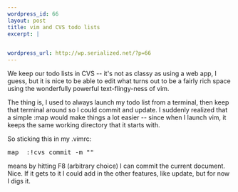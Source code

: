 ```yaml
--- 
wordpress_id: 66
layout: post
title: vim and CVS todo lists
excerpt: |
  

wordpress_url: http://wp.serialized.net/?p=66
---
```

<p>We keep our todo lists in <span class="caps">CVS </span>-- it's not as classy as using a web app, I guess, but it is nice to be able to edit what turns out to be a fairly rich space using the wonderfully powerful text-flingy-ness of vim.</p>

<p>The thing is, I used to always launch my todo list from a terminal, then keep that terminal around so I could commit and update. I suddenly realized that a simple :map would make things a lot easier -- since when I launch vim, it keeps the same working directory that it starts with.</p>

<p>So sticking this in my .vimrc:</p>

<pre>map <F8> :!cvs commit -m ""<CR><CR></pre>


<p>means by hitting F8 (arbitrary choice) I can commit the current document. Nice. If it gets to it I could add in the other features, like update, but for now I digs it.</p>
